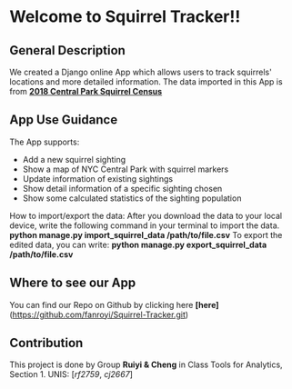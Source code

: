 # Welcome to Squirrel Tracker!!

## General Description
We created a Django online App which allows users to track squirrels' locations and more detailed information.
The data imported in this App is from **[2018 Central Park Squirrel Census](https://data.cityofnewyork.us/Environment/2018-Central-Park-Squirrel-Census-Squirrel-Data/vfnx-vebw)**

## App Use Guidance
The App supports:
- Add a new squirrel sighting
- Show a map of NYC Central Park with squirrel markers
- Update information of existing sightings
- Show detail information of a specific sighting chosen
- Show some calculated statistics of the sighting population

How to import/export the data:
After you download the data to your local device, write the following command in your terminal to import the data.
**python manage.py import_squirrel_data /path/to/file.csv**
To export the edited data, you can write:
**python manage.py export_squirrel_data /path/to/file.csv**

## Where to see our App
You can find our Repo on Github by clicking here **[here]**(https://github.com/fanroyi/Squirrel-Tracker.git)

## Contribution
This project is done by Group **Ruiyi & Cheng** in Class Tools for Analytics, Section 1.
UNIS: [*rf2759*, *cj2667*]

